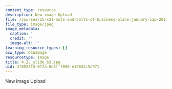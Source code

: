 ```yaml
---
content_type: resource
description: New image Upload
file: /courses/15-s21-nuts-and-bolts-of-business-plans-january-iap-2014/3f6522150f7a8e3f7086e148d2c5d971_4.2._slide_63.jpg
file_type: image/jpeg
image_metadata:
  caption: ''
  credit: ''
  image-alt: ''
learning_resource_types: []
ocw_type: OCWImage
resourcetype: Image
title: 4.2._slide_63.jpg
uid: 3f652215-0f7a-8e3f-7086-e148d2c5d971
---
```

New image Upload